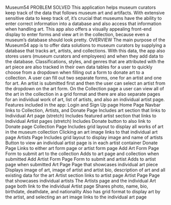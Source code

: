 <!-- TODO: UPDATE THE README -->
Museum54
PROBLEM SOLVED
This application helps museum curators keep track of the data that follows museum art and artifacts. With extensive sensitive data to keep track of, it’s crucial that museums have the ability to enter correct information into a database and also access that information when handling art. This app also offers a visually appealing front-end display to enter forms and view art in the collection, because even a museum’s database should look pretty.
OVERVIEW 
The main purpose of the Museum54 app is to offer data solutions to museum curators by supplying a database that tracks art, artists, and collections. With this data, the app also stores users (museum curators and employees) and when they add data to the database. Classifications, styles, and genres that are attributed with the art piece are also tracked in their own data tables for a user to quickly choose from a dropdown when filling out a form to donate art to a collection. 
A user can fill out two separate forms, one for an artist and one for art. An artist is submitted first and then the user can select an artist from the dropdown on the art form. On the Collection page a user can view all of the art in the collection in a grid format and there are also separate pages for an individual work of art, list of artists, and also an individual artist page.
Features included in the app: 
Login and Sign Up page
Home Page 
Navbar links to Collection, Artists, and Donate Page
Includes art section that links to Individual Art page (stretch)
Includes featured artist section that links to Individual Artist pages (stretch)
Includes Donate button to also link to Donate page
Collection Page
Includes grid layout to display all works of art in the museum collection
Clicking an art image links to that individual art page
Artists Page
Includes grid layout to display image and name of artists
Button to view an individual artist page is in each artist container
Donate Page
Links to either art form page or artist form page
Add Art Form Page
Form to submit art to the collection
Adds to art page and collection when submitted
Add Artist Form Page
Form to submit and artist 
Adds to artist page when submitted
Art Page
Page that showcases individual art piece
Displays image of art, image of artist and artist bio, description of art and all existing data for the art
Artist section links to artist page
Artist Page
Page that showcases individual artists
The Artists page and the individual Art page both link to the individual Artist page
Shares photo, name, bio, birthdate, deathdate, and nationality
Also has grid format to display art by the artist, and selecting an art image links to the individual art page


